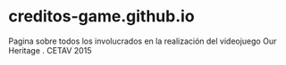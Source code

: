 # creditos-game.github.io
Pagina sobre todos los involucrados en la realización del videojuego Our Heritage . CETAV 2015
